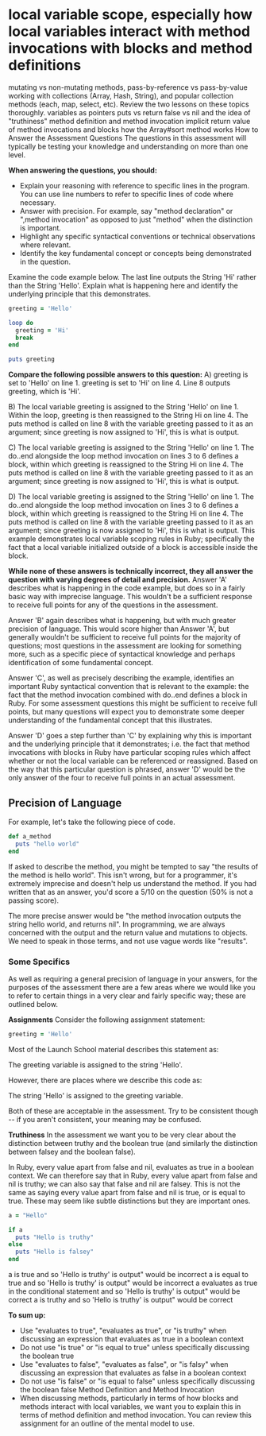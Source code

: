 # local variable scope, especially how local variables interact with method invocations with blocks and method definitions
mutating vs non-mutating methods, pass-by-reference vs pass-by-value
working with collections (Array, Hash, String), and popular collection methods (each, map, select, etc). Review the two lessons on these topics thoroughly.
variables as pointers
puts vs return
false vs nil and the idea of "truthiness"
method definition and method invocation
implicit return value of method invocations and blocks
how the Array#sort method works
How to Answer the Assessment Questions
The questions in this assessment will typically be testing your knowledge and understanding on more than one level.


**When answering the questions, you should:**
* Explain your reasoning with reference to specific lines in the program. You can use line numbers to refer to specific lines of code where necessary.
* Answer with precision. For example, say "method declaration" or ",method invocation" as opposed to just "method" when the distinction is important.
* Highlight any specific syntactical conventions or technical observations where relevant.
* Identify the key fundamental concept or concepts being demonstrated in the question.


Examine the code example below. The last line outputs the String 'Hi' rather than the String 'Hello'. Explain what is happening here and identify the underlying principle that this demonstrates.
```ruby
greeting = 'Hello'

loop do
  greeting = 'Hi'
  break
end

puts greeting
```
**Compare the following possible answers to this question:**
A) greeting is set to 'Hello' on line 1. greeting is set to 'Hi' on line 4. Line 8 outputs greeting, which is 'Hi'.

B) The local variable greeting is assigned to the String 'Hello' on line 1. Within the loop, greeting is then reassigned to the String Hi on line 4. The puts method is called on line 8 with the variable greeting passed to it as an argument; since greeting is now assigned to 'Hi', this is what is output.

C) The local variable greeting is assigned to the String 'Hello' on line 1. The do..end alongside the loop method invocation on lines 3 to 6 defines a block, within which greeting is reassigned to the String Hi on line 4. The puts method is called on line 8 with the variable greeting passed to it as an argument; since greeting is now assigned to 'Hi', this is what is output.

D) The local variable greeting is assigned to the String 'Hello' on line 1. The do..end alongside the loop method invocation on lines 3 to 6 defines a block, within which greeting is reassigned to the String Hi on line 4. The puts method is called on line 8 with the variable greeting passed to it as an argument; since greeting is now assigned to 'Hi', this is what is output. This example demonstrates local variable scoping rules in Ruby; specifically the fact that a local variable initialized outside of a block is accessible inside the block.

**While none of these answers is technically incorrect, they all answer the question with varying degrees of detail and precision.**
Answer 'A' describes what is happening in the code example, but does so in a fairly basic way with imprecise language. This wouldn't be a sufficient response to receive full points for any of the questions in the assessment.

Answer 'B' again describes what is happening, but with much greater precision of language. This would score higher than Answer 'A', but generally wouldn't be sufficient to receive full points for the majority of questions; most questions in the assessment are looking for something more, such as a specific piece of syntactical knowledge and perhaps identification of some fundamental concept.

Answer 'C', as well as precisely describing the example, identifies an important Ruby syntactical convention that is relevant to the example: the fact that the method invocation combined with do..end defines a block in Ruby. For some assessment questions this might be sufficient to receive full points, but many questions will expect you to demonstrate some deeper understanding of the fundamental concept that this illustrates.

Answer 'D' goes a step further than 'C' by explaining why this is important and the underlying principle that it demonstrates; i.e. the fact that method invocations with blocks in Ruby have particular scoping rules which affect whether or not the local variable can be referenced or reassigned. Based on the way that this particular question is phrased, answer 'D' would be the only answer of the four to receive full points in an actual assessment.


## Precision of Language
For example, let's take the following piece of code.
```ruby
def a_method
  puts "hello world"
end
```
If asked to describe the method, you might be tempted to say "the results of the method is hello world". This isn't wrong, but for a programmer, it's extremely imprecise and doesn't help us understand the method. If you had written that as an answer, you'd score a 5/10 on the question (50% is not a passing score).

The more precise answer would be "the method invocation outputs the string hello world, and returns nil". In programming, we are always concerned with the output and the return value and mutations to objects. We need to speak in those terms, and not use vague words like "results".


### Some Specifics
As well as requiring a general precision of language in your answers, for the purposes of the assessment there are a few areas where we would like you to refer to certain things in a very clear and fairly specific way; these are outlined below.

**Assignments**
Consider the following assignment statement:
```ruby
greeting = 'Hello'
```
Most of the Launch School material describes this statement as:

The greeting variable is assigned to the string 'Hello'.

However, there are places where we describe this code as:

The string 'Hello' is assigned to the greeting variable.

Both of these are acceptable in the assessment. Try to be consistent though -- if you aren't consistent, your meaning may be confused.

**Truthiness**
In the assessment we want you to be very clear about the distinction between truthy and the boolean true (and similarly the distinction between falsey and the boolean false).

In Ruby, every value apart from false and nil, evaluates as true in a boolean context. We can therefore say that in Ruby, every value apart from false and nil is truthy; we can also say that false and nil are falsey. This is not the same as saying every value apart from false and nil is true, or is equal to true. These may seem like subtle distinctions but they are important ones.

```ruby
a = "Hello"

if a
  puts "Hello is truthy"
else
  puts "Hello is falsey"
end
```
a is true and so 'Hello is truthy' is output" would be incorrect
a is equal to true and so 'Hello is truthy' is output" would be incorrect
a evaluates as true in the conditional statement and so 'Hello is truthy' is output" would be correct
a is truthy and so 'Hello is truthy' is output" would be correct

**To sum up:**
* Use "evaluates to true", "evaluates as true", or "is truthy" when discussing an expression that evaluates as true in a boolean context
* Do not use "is true" or "is equal to true" unless specifically discussing the boolean true
* Use "evaluates to false", "evaluates as false", or "is falsy" when discussing an expression that evaluates as false in a boolean context
* Do not use "is false" or "is equal to false" unless specifically discussing the boolean false
Method Definition and Method Invocation
* When discussing methods, particularly in terms of how blocks and methods interact with local variables, we want you to explain this in terms of method definition and method invocation. You can review this assignment for an outline of the mental model to use.